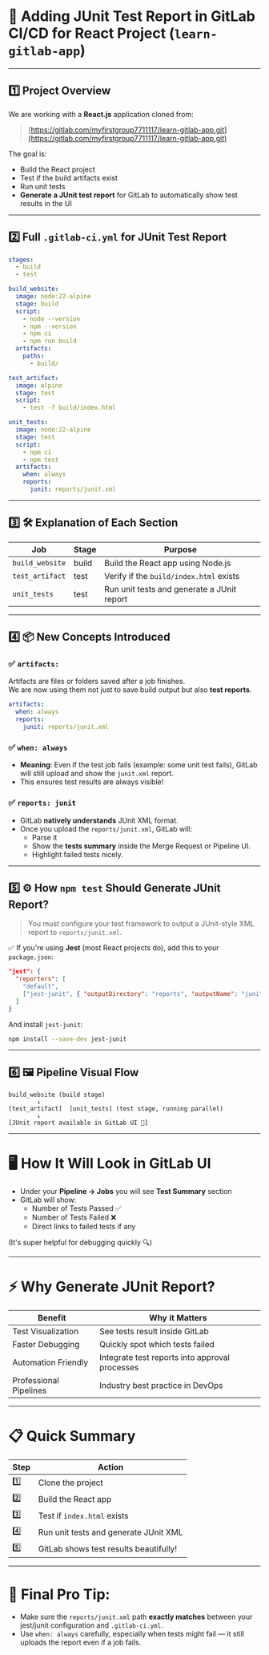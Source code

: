 
# 📄  Adding JUnit Test Report in GitLab CI/CD for React Project (`learn-gitlab-app`)

---

## 1️⃣ Project Overview

We are working with a **React.js** application cloned from:

> [https://gitlab.com/myfirstgroup7711117/learn-gitlab-app.git](https://gitlab.com/myfirstgroup7711117/learn-gitlab-app.git)

The goal is:
- Build the React project
- Test if the build artifacts exist
- Run unit tests
- **Generate a JUnit test report** for GitLab to automatically show test results in the UI

---

## 2️⃣ Full `.gitlab-ci.yml` for JUnit Test Report

```yaml
stages:
  - build
  - test

build_website:
  image: node:22-alpine
  stage: build
  script:
    - node --version
    - npm --version
    - npm ci
    - npm run build
  artifacts:
    paths: 
      - build/

test_artifact:
  image: alpine
  stage: test
  script:
    - test -f build/index.html

unit_tests:
  image: node:22-alpine
  stage: test
  script:
    - npm ci
    - npm test
  artifacts:
    when: always
    reports:
      junit: reports/junit.xml
```

---

## 3️⃣ 🛠️ Explanation of Each Section

| Job           | Stage | Purpose |
|---------------|-------|---------|
| `build_website` | build | Build the React app using Node.js |
| `test_artifact` | test | Verify if the `build/index.html` exists |
| `unit_tests`    | test | Run unit tests and generate a JUnit report |

---

## 4️⃣ 📦 New Concepts Introduced

### ✅ `artifacts:`  
Artifacts are files or folders saved after a job finishes.  
We are now using them not just to save build output but also **test reports**.

```yaml
artifacts:
  when: always
  reports:
    junit: reports/junit.xml
```

### ✅ `when: always`
- **Meaning**: Even if the test job fails (example: some unit test fails), GitLab will still upload and show the `junit.xml` report.
- This ensures test results are always visible!

### ✅ `reports: junit`
- GitLab **natively understands** JUnit XML format.
- Once you upload the `reports/junit.xml`, GitLab will:
  - Parse it
  - Show the **tests summary** inside the Merge Request or Pipeline UI.
  - Highlight failed tests nicely.

---

## 5️⃣ ⚙️ How `npm test` Should Generate JUnit Report?

> You must configure your test framework to output a JUnit-style XML report to `reports/junit.xml`.

✅ If you're using **Jest** (most React projects do), add this to your `package.json`:

```json
"jest": {
  "reporters": [
    "default",
    ["jest-junit", { "outputDirectory": "reports", "outputName": "junit.xml" }]
  ]
}
```

And install `jest-junit`:

```bash
npm install --save-dev jest-junit
```

---

## 6️⃣ 🖼️ Pipeline Visual Flow

```plaintext
build_website (build stage)
        ↓
[test_artifact]  [unit_tests] (test stage, running parallel)
        ↓
[JUnit report available in GitLab UI 🎯]
```

---

# 🖥️ How It Will Look in GitLab UI

- Under your **Pipeline → Jobs** you will see **Test Summary** section
- GitLab will show:
  - Number of Tests Passed ✅
  - Number of Tests Failed ❌
  - Direct links to failed tests if any

(It's super helpful for debugging quickly 🔍)

---

# ⚡ Why Generate JUnit Report?

| Benefit                  | Why it Matters |
|---------------------------|----------------|
| Test Visualization        | See tests result inside GitLab |
| Faster Debugging          | Quickly spot which tests failed |
| Automation Friendly       | Integrate test reports into approval processes |
| Professional Pipelines    | Industry best practice in DevOps |

---

# 📋 Quick Summary

| Step | Action |
|------|--------|
| 1️⃣  | Clone the project |
| 2️⃣  | Build the React app |
| 3️⃣  | Test if `index.html` exists |
| 4️⃣  | Run unit tests and generate JUnit XML |
| 5️⃣  | GitLab shows test results beautifully! |

---

# 🎯 Final Pro Tip:

- Make sure the `reports/junit.xml` path **exactly matches** between your jest/junit configuration and `.gitlab-ci.yml`.
- Use `when: always` carefully, especially when tests might fail — it still uploads the report even if a job fails.

